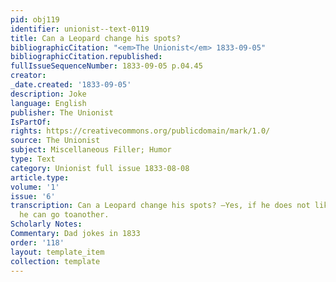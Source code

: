 ```yaml
---
pid: obj119
identifier: unionist--text-0119
title: Can a Leopard change his spots?
bibliographicCitation: "<em>The Unionist</em> 1833-09-05"
bibliographicCitation.republished: 
fullIssueSequenceNumber: 1833-09-05 p.04.45
creator: 
_date.created: '1833-09-05'
description: Joke
language: English
publisher: The Unionist
IsPartOf: 
rights: https://creativecommons.org/publicdomain/mark/1.0/
source: The Unionist
subject: Miscellaneous Filler; Humor
type: Text
category: Unionist full issue 1833-08-08
article.type: 
volume: '1'
issue: '6'
transcription: Can a Leopard change his spots? —Yes, if he does not like one spot,
  he can go toanother.
Scholarly Notes: 
Commentary: Dad jokes in 1833
order: '118'
layout: template_item
collection: template
---
```

